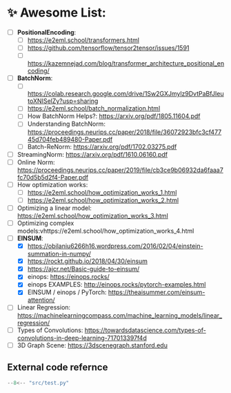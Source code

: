 # ✨ Awesome List:

- [ ] **PositionalEncoding**:
    * [ ] https://e2eml.school/transformers.html
    * [ ] https://github.com/tensorflow/tensor2tensor/issues/1591
    * [ ] https://kazemnejad.com/blog/transformer_architecture_positional_encoding/
- [ ] **BatchNorm**:
    * [ ] https://colab.research.google.com/drive/1Sw2GXJmylz9DvtPaBfJIeutoXNISelZy?usp=sharing
    * [ ] https://e2eml.school/batch_normalization.html
    * [ ] How BatchNorm Helps?: https://arxiv.org/pdf/1805.11604.pdf
    * [ ] Understanding BatchNorm: https://proceedings.neurips.cc/paper/2018/file/36072923bfc3cf47745d704feb489480-Paper.pdf
    * [ ] Batch-ReNorm: https://arxiv.org/pdf/1702.03275.pdf
- [ ] StreamingNorm: https://arxiv.org/pdf/1610.06160.pdf
- [ ] Online Norm: https://proceedings.neurips.cc/paper/2019/file/cb3ce9b06932da6faaa7fc70d5b5d2f4-Paper.pdf
- [ ] How optimization works:
    * [ ] https://e2eml.school/how_optimization_works_1.html
    * [ ] https://e2eml.school/how_optimization_works_2.html
- [ ] Optimizing a linear model: https://e2eml.school/how_optimization_works_3.html
- [ ] Optimizing complex models:vhttps://e2eml.school/how_optimization_works_4.html
- [ ] **EINSUM**:
    * [x] https://obilaniu6266h16.wordpress.com/2016/02/04/einstein-summation-in-numpy/
    * [x] https://rockt.github.io/2018/04/30/einsum
    * [x] https://ajcr.net/Basic-guide-to-einsum/
    * [x] einops: https://einops.rocks/
    * [x] einops EXAMPLES: http://einops.rocks/pytorch-examples.html
    * [x] EINSUM / einops / PyTorch: https://theaisummer.com/einsum-attention/
- [ ] Linear Regression: https://machinelearningcompass.com/machine_learning_models/linear_regression/
- [ ] Types of Convolutions: https://towardsdatascience.com/types-of-convolutions-in-deep-learning-717013397f4d
- [ ] 3D Graph Scene: https://3dscenegraph.stanford.edu

## External code refernce

``` py
--8<-- "src/test.py"
```
